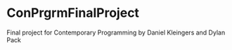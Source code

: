 # ConPrgrmFinalProject
Final project for Contemporary Programming by Daniel Kleingers and Dylan Pack
